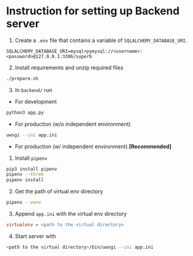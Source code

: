 # Instruction for setting up Backend server

1. Create a `.env` file that contains a variable of `SQLALCHEMY_DATABASE_URI`.

```
SQLALCHEMY_DATABASE_URI=mysql+pymysql://<username>:<password>@127.0.0.1:3306/superb
```

2. Install requirements and unzip required files

```bash
./prepare.sh
```

3. In `backend/` run
- For development
```bash
python3 app.py
```
- For production (w/o independent environment)
```bash
uwsgi --ini app.ini
```
- For production (w/ independent environment) **[Recommended]**
1. Install `pipenv`
```bash
pip3 install pipenv
pipenv --three
pipenv install
```
2. Get the path of virtual env directory
```bash
pipenv --venv
```
3. Append `app.ini` with the virtual env directory
```ini
virtualenv = <path to the virtual directory>
```
4. Start server with
```bash
<path to the virtual directory>/bin/uwsgi --ini app.ini
```
